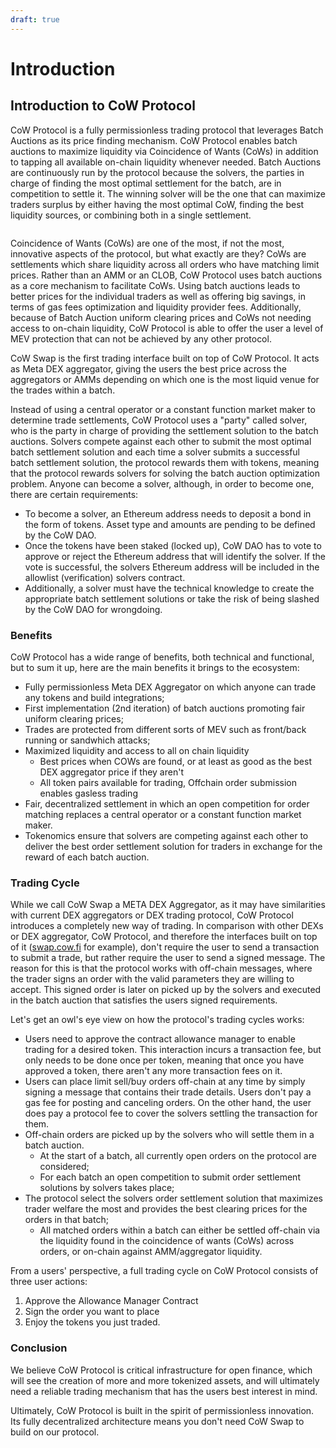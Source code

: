 ```yaml
---
draft: true
---
```


# Introduction

## Introduction to CoW Protocol <a href="#__docusaurus" id="__docusaurus"></a>

CoW Protocol is a fully permissionless trading protocol that leverages Batch Auctions as its price finding mechanism. CoW Protocol enables batch auctions to maximize liquidity via Coincidence of Wants (CoWs) in addition to tapping all available on-chain liquidity whenever needed. Batch Auctions are continuously run by the protocol because the solvers, the parties in charge of finding the most optimal settlement for the batch, are in competition to settle it. The winning solver will be the one that can maximize traders surplus by either having the most optimal CoW, finding the best liquidity sources, or combining both in a single settlement.

<figure><img src="../img/batch-auctions.png" alt="" /><figcaption></figcaption></figure>

Coincidence of Wants (CoWs) are one of the most, if not the most, innovative aspects of the protocol, but what exactly are they? CoWs are settlements which share liquidity across all orders who have matching limit prices. Rather than an AMM or an CLOB, CoW Protocol uses batch auctions as a core mechanism to facilitate CoWs. Using batch auctions leads to better prices for the individual traders as well as offering big savings, in terms of gas fees optimization and liquidity provider fees. Additionally, because of Batch Auction uniform clearing prices and CoWs not needing access to on-chain liquidity, CoW Protocol is able to offer the user a level of MEV protection that can not be achieved by any other protocol.

CoW Swap is the first trading interface built on top of CoW Protocol. It acts as Meta DEX aggregator, giving the users the best price across the aggregators or AMMs depending on which one is the most liquid venue for the trades within a batch.

Instead of using a central operator or a constant function market maker to determine trade settlements, CoW Protocol uses a "party" called solver, who is the party in charge of providing the settlement solution to the batch auctions. Solvers compete against each other to submit the most optimal batch settlement solution and each time a solver submits a successful batch settlement solution, the protocol rewards them with tokens, meaning that the protocol rewards solvers for solving the batch auction optimization problem. Anyone can become a solver, although, in order to become one, there are certain requirements:

- To become a solver, an Ethereum address needs to deposit a bond in the form of tokens. Asset type and amounts are pending to be defined by the CoW DAO.
- Once the tokens have been staked (locked up), CoW DAO has to vote to approve or reject the Ethereum address that will identify the solver. If the vote is successful, the solvers Ethereum address will be included in the allowlist (verification) solvers contract.
- Additionally, a solver must have the technical knowledge to create the appropriate batch settlement solutions or take the risk of being slashed by the CoW DAO for wrongdoing.

### Benefits

CoW Protocol has a wide range of benefits, both technical and functional, but to sum it up, here are the main benefits it brings to the ecosystem:

- Fully permissionless Meta DEX Aggregator on which anyone can trade any tokens and build integrations;
- First implementation (2nd iteration) of batch auctions promoting fair uniform clearing prices;
- Trades are protected from different sorts of MEV such as front/back running or sandwhich attacks;
- Maximized liquidity and access to all on chain liquidity
  - Best prices when COWs are found, or at least as good as the best DEX aggregator price if they aren't
  - All token pairs available for trading, Offchain order submission enables gasless trading
- Fair, decentralized settlement in which an open competition for order matching replaces a central operator or a constant function market maker.
- Tokenomics ensure that solvers are competing against each other to deliver the best order settlement solution for traders in exchange for the reward of each batch auction.

### Trading Cycle

While we call CoW Swap a META DEX Aggregator, as it may have similarities with current DEX aggregators or DEX trading protocol, CoW Protocol introduces a completely new way of trading. In comparison with other DEXs or DEX aggregator, CoW Protocol, and therefore the interfaces built on top of it ([swap.cow.fi](https://swap.cow.fi/#/1/swap/WETH?utm_source=docs.cow.fi&utm_medium=web&utm_content=overview-page) for example), don't require the user to send a transaction to submit a trade, but rather require the user to send a signed message. The reason for this is that the protocol works with off-chain messages, where the trader signs an order with the valid parameters they are willing to accept. This signed order is later on picked up by the solvers and executed in the batch auction that satisfies the users signed requirements.

Let's get an owl's eye view on how the protocol's trading cycles works:

- Users need to approve the contract allowance manager to enable trading for a desired token. This interaction incurs a transaction fee, but only needs to be done once per token, meaning that once you have approved a token, there aren't any more transaction fees on it.
- Users can place limit sell/buy orders off-chain at any time by simply signing a message that contains their trade details. Users don't pay a gas fee for posting and canceling orders. On the other hand, the user does pay a protocol fee to cover the solvers settling the transaction for them.
- Off-chain orders are picked up by the solvers who will settle them in a batch auction.
  - At the start of a batch, all currently open orders on the protocol are considered;
  - For each batch an open competition to submit order settlement solutions by solvers takes place;
- The protocol select the solvers order settlement solution that maximizes trader welfare the most and provides the best clearing prices for the orders in that batch;
  - All matched orders within a batch can either be settled off-chain via the liquidity found in the coincidence of wants (CoWs) across orders, or on-chain against AMM/aggregator liquidity.

From a users' perspective, a full trading cycle on CoW Protocol consists of three user actions:

1. Approve the Allowance Manager Contract
2. Sign the order you want to place
3. Enjoy the tokens you just traded.

### Conclusion

We believe CoW Protocol is critical infrastructure for open finance, which will see the creation of more and more tokenized assets, and will ultimately need a reliable trading mechanism that has the users best interest in mind.

Ultimately, CoW Protocol is built in the spirit of permissionless innovation. Its fully decentralized architecture means you don't need CoW Swap to build on our protocol.
